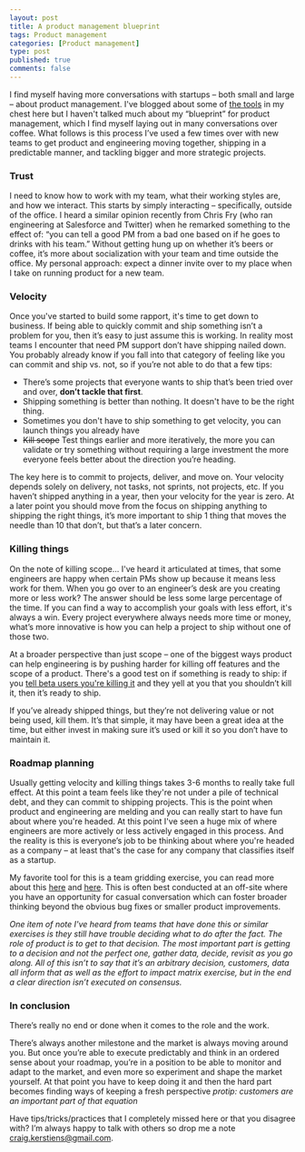 ```yaml
--- 
layout: post
title: A product management blueprint
tags: Product management
categories: [Product management]
type: post
published: true
comments: false
---
```


I find myself having more conversations with startups – both small and large – about product management. I've blogged about some of [the tools](http://www.craigkerstiens.com/2013/03/13/planning-and-prioritizing/) in my chest here but I haven't talked much about my “blueprint” for product management, which I find myself laying out in many conversations over coffee. What follows is this process I’ve used a few times over with new teams to get product and engineering moving together, shipping in a predictable manner, and tackling bigger and more strategic projects.

<!--more-->

### Trust

I need to know how to work with my team, what their working styles are, and how we interact. This starts by simply interacting – specifically, outside of the office. I heard a similar opinion recently from Chris Fry (who ran engineering at Salesforce and Twitter) when he remarked something to the effect of: “you can tell a good PM from a bad one based on if he goes to drinks with his team.” Without getting hung up on whether it’s beers or coffee, it’s more about socialization with your team and time outside the office. My personal approach: expect a dinner invite over to my place when I take on running product for a new team. 

### Velocity

Once you've started to build some rapport, it's time to get down to business. If being able to quickly commit and ship something isn’t a problem for you, then it’s easy to just assume this is working. In reality most teams I encounter that need PM support don’t have shipping nailed down. You probably already know if you fall into that category of feeling like you can commit and ship vs. not, so if you’re not able to do that a few tips:

* There’s some projects that everyone wants to ship that’s been tried over and over, **don’t tackle that first**.
* Shipping something is better than nothing. It doesn't have to be the right thing.
* Sometimes you don't have to ship something to get velocity, you can launch things you already have
* ~~Kill scope~~ Test things earlier and more iteratively, the more you can validate or try something without requiring a large investment the more everyone feels better about the direction you’re heading. 

The key here is to commit to projects, deliver, and move on. Your velocity depends solely on delivery, not tasks, not sprints, not projects, etc.  If you haven’t shipped anything in a year, then your velocity for the year is zero. At a later point you should move from the focus on shipping anything to shipping the right things, it’s more important to ship 1 thing that moves the needle than 10 that don’t, but that’s a later concern.

### Killing things

On the note of killing scope... I've heard it articulated at times, that some engineers are happy when certain PMs show up because it means less work for them. When you go over to an engineer’s desk are you creating more or less work? The answer should be less some large percentage of the time. If you can find a way to accomplish your goals with less effort, it's always a win. Every project everywhere always needs more time or money, what’s more innovative is how you can help a project to ship without one of those two.

At a broader perspective than just scope – one of the biggest ways product can help engineering is by pushing harder for killing off features and the scope of a product. There's a good test on if something is ready to ship: if you [tell beta users you're killing it](http://www.craigkerstiens.com/2014/08/13/when-to-ship-when-to-kill/) and they yell at you that you shouldn’t kill it, then it’s ready to ship. 

If you’ve already shipped things, but they’re not delivering value or not being used, kill them. It’s that simple, it may have been a great idea at the time, but either invest in making sure it’s used or kill it so you don’t have to maintain it.

### Roadmap planning

Usually getting velocity and killing things takes 3-6 months to really take full effect. At this point a team feels like they're not under a pile of technical debt, and they can commit to shipping projects. This is the point when product and engineering are melding and you can really start to have fun about where you're headed. At this point I've seen a huge mix of where engineers are more actively or less actively engaged in this process. And the reality is this is everyone’s job to be thinking about where you're headed as a company – at least that's the case for any company that classifies itself as a startup. 

My favorite tool for this is a team gridding exercise, you can read more about this [here](http://www.craigkerstiens.com/2013/03/13/planning-and-prioritizing/) and [here](http://www.craigkerstiens.com/2013/08/13/rule-of-thirds/). This is often best conducted at an off-site where you have an opportunity for casual conversation which can foster broader thinking beyond the obvious bug fixes or smaller product improvements. 

*One item of note I've heard from teams that have done this or similar exercises is they still have trouble deciding what to do after the fact. The role of product is to get to that decision. The most important part is getting to a decision and not the perfect one, gather data, decide, revisit as you go along. All of this isn’t to say that it’s an arbitrary decision, customers, data all inform that as well as the effort to impact matrix exercise, but in the end a clear direction isn’t executed on consensus.*

### In conclusion

There’s really no end or done when it comes to the role and the work. 

There’s always another milestone and the market is always moving around you. But once you’re able to execute predictably and think in an ordered sense about your roadmap, you’re in a position to be able to monitor and adapt to the market, and even more so experiment and shape the market yourself. At that point you have to keep doing it and then the hard part becomes finding ways of keeping a fresh perspective *protip: customers are an important part of that equation* 

Have tips/tricks/practices that I completely missed here or that you disagree with? I’m always happy to talk with others so drop me a note [craig.kerstiens@gmail.com](mailto:craig.kerstiens@gmail.com).


